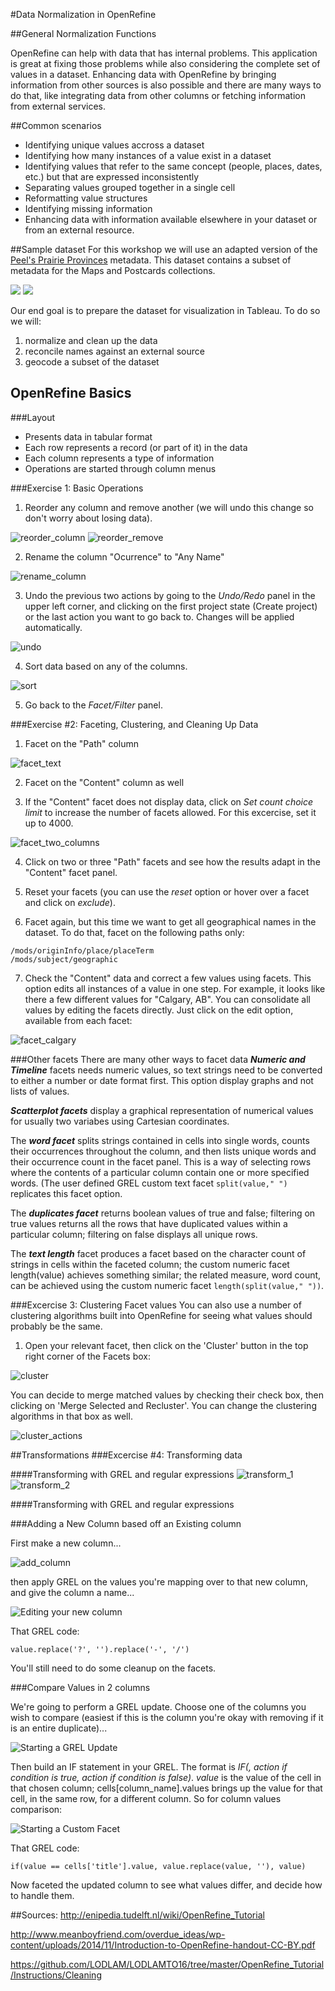 #Data Normalization in OpenRefine

##General Normalization Functions

OpenRefine can help with data that has internal problems. This application is great at fixing those problems while also considering the complete set of values in a dataset. Enhancing data with OpenRefine by bringing information from other sources is also possible and there are many ways to do that, like integrating data from other columns or fetching information from external services.

##Common scenarios

- Identifying unique values accross a dataset
- Identifying how many instances of a value exist in a dataset
- Identifying values that refer to the same concept (people, places, dates, etc.) but that are expressed inconsistently
- Separating values grouped together in a single cell
- Reformatting value structures
- Identifying missing information
- Enhancing data with information available elsewhere in your dataset or from an external resource.


##Sample dataset
For this workshop we will use an adapted version of the [Peel's Prairie Provinces](http://peel.library.ualberta.ca/index.html) metadata. This dataset contains a subset of metadata for the Maps and Postcards collections.

![](../screenshots/maps.png)
![](../screenshots/postcards.png)

Our end goal is to prepare the dataset for visualization in Tableau. To do so we will:
1) normalize and clean up the data
2) reconcile names against an external source
3) geocode a subset of the dataset


## OpenRefine Basics

###Layout
- Presents data in tabular format
- Each row represents a record (or part of it) in the data
- Each column represents a type of information
- Operations are started through column menus

###Exercise 1: Basic Operations
1) Reorder any column and remove another (we will undo this change so don't worry about losing data).

![reorder_column](../screenshots/reorder_column.png)
![reorder_remove](../screenshots/reorder_remove.png)

2) Rename the column "Ocurrence" to "Any Name"

![rename_column](../screenshots/rename_column.png)

3) Undo the previous two actions by going to the *Undo/Redo* panel in the upper left corner, and clicking on the first project state (Create project) or the last action you want to go back to. Changes will be applied automatically.

![undo](../screenshots/undo.png)


4) Sort data based on any of the columns. 

![sort](../screenshots/sort.png)

5) Go back to the *Facet/Filter* panel.

###Exercise #2: Faceting, Clustering, and Cleaning Up Data
1) Facet on the "Path" column

![facet_text](../screenshots/facet_text.png)

2) Facet on the "Content" column as well

3) If the "Content" facet does not display data, click on *Set count choice limit* to increase the number of facets allowed. For this excercise, set it up to 4000.

![facet_two_columns](../screenshots/facet_two_columns.png)

4) Click on two or three "Path" facets and see how the results adapt in the "Content" facet panel.

5) Reset your facets (you can use the *reset* option or hover over a facet and click on *exclude*).

6) Facet again, but this time we want to get all geographical names in the dataset. To do that, facet on the following paths only:

```
/mods/originInfo/place/placeTerm
/mods/subject/geographic
```

7) Check the "Content" data and correct a few values using facets. This option edits all instances of a value in one step. For example, it looks like there a few different values for "Calgary, AB". You can consolidate all values by editing the facets directly. Just click on the edit option, available from each facet:

![facet_calgary](../screenshots/facet_calgary.png)

###Other facets
There are many other ways to facet data
***Numeric and Timeline*** facets needs numeric values, so text strings need to be converted to either a number or date format first. This option display graphs and not lists of values.

***Scatterplot facets*** display a graphical representation of numerical values for usually two variabes using Cartesian coordinates.

The ***word facet*** splits strings contained in cells into single words, counts their occurrences throughout the column, and then lists unique words and their occurrence count in the facet panel. This is a way of selecting rows where the contents of a particular column contain one or more specified words. (The user defined GREL custom text facet `split(value," ")` replicates this facet option.

The ***duplicates facet*** returns boolean values of true and false; filtering on true values returns all the rows that have duplicated values within a particular column; filtering on false displays all unique rows.

The ***text length*** facet produces a facet based on the character count of strings in cells within the faceted column; the custom numeric facet length(value) achieves something similar; the related measure, word count, can be achieved using the custom numeric facet `length(split(value," "))`.

###Excercise 3: Clustering Facet values
You can also use a number of clustering algorithms built into OpenRefine for seeing what values should probably be the same. 


1) Open your relevant facet, then click on the 'Cluster' button in the top right corner of the Facets box:

![cluster](../screenshots/cluster.png)

You can decide to merge matched values by checking their check box, then clicking on 'Merge Selected and Recluster'. You can change the clustering algorithms in that box as well.

![cluster_actions](../screenshots/cluster_actions.png)


##Transformations
###Excercise #4: Transforming data

####Transforming with GREL and regular expressions
![transform_1](../screenshots/transform_1.png)
![transform_2](../screenshots/transform_2.png)

####Transforming with GREL and regular expressions



###Adding a New Column based off an Existing column

First make a new column...

![add_column](../screenshots/add_column.png)

then apply GREL on the values you're mapping over to that new column, and give the column a name...

![Editing your new column](.png)

That GREL code:

```
value.replace('?', '').replace('-', '/')
```

You'll still need to do some cleanup on the facets.

###Compare Values in 2 columns

We're going to perform a GREL update. Choose one of the columns you wish to compare (easiest if this is the column you're okay with removing if it is an entire duplicate)...

![Starting a GREL Update](.png)

Then build an IF statement in your GREL. The format is *IF(<condition>, action if condition is true, action if condition is false)*. *value* is the value of the cell in that chosen column; cells[column_name].values brings up the value for that cell, in the same row, for a different column. So for column values comparison:

![Starting a Custom Facet](.png)

That GREL code:

```
if(value == cells['title'].value, value.replace(value, ''), value)
```

Now faceted the updated column to see what values differ, and decide how to handle them.



##Sources:
http://enipedia.tudelft.nl/wiki/OpenRefine_Tutorial

http://www.meanboyfriend.com/overdue_ideas/wp-content/uploads/2014/11/Introduction-to-OpenRefine-handout-CC-BY.pdf

https://github.com/LODLAM/LODLAMTO16/tree/master/OpenRefine_Tutorial/Instructions/Cleaning